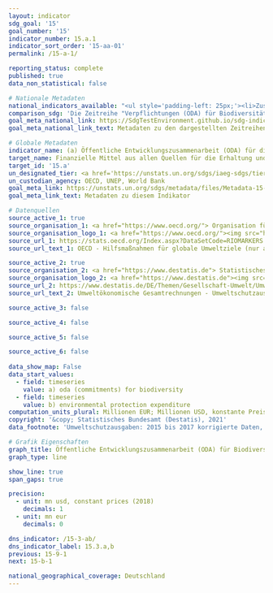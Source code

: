 ```yaml
---
layout: indicator    
sdg_goal: '15'    
goal_number: '15'    
indicator_number: 15.a.1    
indicator_sort_order: '15-aa-01'    
permalink: /15-a-1/    

reporting_status: complete    
published: true    
data_non_statistical: false    

# Nationale Metadaten    
national_indicators_available: "<ul style='padding-left: 25px;'><li>Zusagen (ODA) für Biodiversität</li> <li> Umweltschutzausgaben</li></ul>"    
comparison_sdg: 'Die Zeitreihe "Verpflichtungen (ODA) für Biodiversität" entspricht den globalen Metadaten. Die Zeitreihe "Umweltschutzausgaben" bietet zusätzliche Informationen.'    
goal_meta_national_link: https://SdgTestEnvironment.github.io/sdg-indicators/public/MetaDe/15.a.1.pdf    
goal_meta_national_link_text: Metadaten zu den dargestellten Zeitreihen    

# Globale Metadaten    
indicator_name: (a) Öffentliche Entwicklungszusammenarbeit (ODA) für die Erhaltung und nachhaltige Nutzung der biologischen Vielfalt und (b) Einnahmen und Finanzmittel, die über die für die biologische Vielfalt maßgeblichen ökologischen Instrumente generiert wurden    
target_name: Finanzielle Mittel aus allen Quellen für die Erhaltung und nachhaltige Nutzung der biologischen Vielfalt und der Ökosysteme aufbringen und deutlich erhöhen    
target_id: '15.a'    
un_designated_tier: <a href='https://unstats.un.org/sdgs/iaeg-sdgs/tier-classification/' title='Klicken Sie hier um weitere Informationen zur UN-Tier-Klassifikation zu erhalten.'  target='_blank'>Tier I</a>    
un_custodian_agency: OECD, UNEP, World Bank    
goal_meta_link: https://unstats.un.org/sdgs/metadata/files/Metadata-15-0a-01.pdf    
goal_meta_link_text: Metadaten zu diesem Indikator        

# Datenquellen
source_active_1: true
source_organisation_1: <a href="https://www.oecd.org/"> Organisation für wirtschaftliche Zusammenarbeit und Entwicklung (OECD) </a>
source_organisation_logo_1: <a href="https://www.oecd.org/"><img src="https://g205sdgs.github.io/sdg-indicators/public/OrgImgDe/oecd.png" alt="Logo oecd" style="height:60px; width:148px"/></a>
source_url_1: https://stats.oecd.org/Index.aspx?DataSetCode=RIOMARKERS
source_url_text_1: OECD - Hilfsmaßnahmen für globale Umweltziele (nur auf Englisch und Französisch verfügbar)

source_active_2: true
source_organisation_2: <a href="https://www.destatis.de"> Statistisches Bundesamt (Destatis) </a>
source_organisation_logo_2: <a href="https://www.destatis.de"><img src="https://g205sdgs.github.io/sdg-indicators/public/OrgImgDe/destatis.png" alt="Logo destatis" style="height:60px; width:148px"/></a>
source_url_2: https://www.destatis.de/DE/Themen/Gesellschaft-Umwelt/Umwelt/UGR/umweltschutzausgaben/Tabellen/ausgaben-umweltschutz.html
source_url_text_2: Umweltökonomische Gesamtrechnungen - Umweltschutzausgaben

source_active_3: false

source_active_4: false

source_active_5: false

source_active_6: false
    
data_show_map: False    
data_start_values: 
  - field: timeseries
    value: a) oda (commitments) for biodiversity
  - field: timeseries
    value: b) environmental protection expenditure    
computation_units_plural: Millionen EUR; Millionen USD, konstante Preise (2018)    
copyright: '&copy; Statistisches Bundesamt (Destatis), 2021'    
data_footnote: 'Umweltschutzausgaben: 2015 bis 2017 korrigierte Daten, 2018 vorläufige und teilweise geschätzte Daten.'    

# Grafik Eigenschaften    
graph_title: Öffentliche Entwicklungszusammenarbeit (ODA) für Biodiversität sowie Umweltschutzausgaben    
graph_type: line    

show_line: true
span_gaps: true

precision:
  - unit: mn usd, constant prices (2018)
    decimals: 1
  - unit: mn eur
    decimals: 0    

dns_indicator: /15-3-ab/
dns_indicator_label: 15.3.a,b
previous: 15-9-1    
next: 15-b-1    

national_geographical_coverage: Deutschland    
---
```


<span></span>